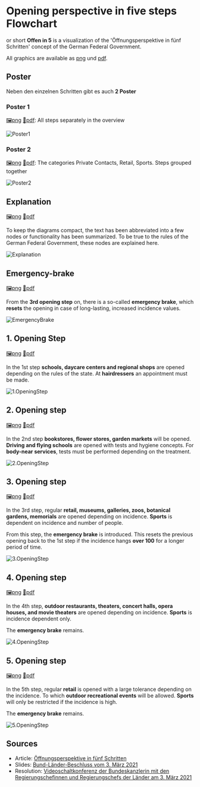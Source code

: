 # Opening perspective in five steps Flowchart

or short **Offen in 5** is a visualization of the 'Öffnungsperspektive in fünf Schritten' concept of the German Federal Government.

All graphics are available as [png](png) und [pdf](pdf).

## Poster

Neben den einzelnen Schritten gibt es auch **2 Poster**

### Poster 1

[🖼png](png/Poster-1.png) [📄pdf](pdf/Poster-1.pdf): All steps separately in the overview

![Poster1](png/Poster-1.png)

### Poster 2

[🖼png](png/Poster-2.png) [📄pdf](pdf/Poster-2.pdf): The categories Private Contacts, Retail, Sports. Steps grouped together

![Poster2](png/Poster-2.png)

## Explanation

[🖼png](png/Explanation.png) [📄pdf](pdf/Explanation.pdf)

To keep the diagrams compact, the text has been abbreviated into a few nodes or functionality has been summarized. To be true to the rules of the German Federal Government, these nodes are explained here.

![Explanation](png/Explanation.png)

## Emergency-brake

[🖼png](png/Emergency-brake.png) [📄pdf](pdf/Emergency-brake.pdf)

From the **3rd opening step** on, there is a so-called **emergency brake**, which **resets** the opening in case of long-lasting, increased incidence values.

![EmergencyBrake](png/Emergency-brake.png)

## 1. Opening Step

[🖼png](png/Step-1.png) [📄pdf](pdf/Step-1.pdf)

In the 1st step **schools, daycare centers and regional shops** are opened depending on the rules of the state. At **hairdressers** an appointment must be made.

![1.OpeningStep](png/Step-1.png)

## 2. Opening step

[🖼png](png/Step-2.png) [📄pdf](pdf/Step-2.pdf)

In the 2nd step **bookstores, flower stores, garden markets** will be opened. **Driving and flying schools** are opened with tests and hygiene concepts. For **body-near services**, tests must be performed depending on the treatment.

![2.OpeningStep](png/Step-2.png)

## 3. Opening step

[🖼png](png/Step-3.png) [📄pdf](pdf/Step-3.pdf)

In the 3rd step, regular **retail, museums, galleries, zoos, botanical gardens, memorials** are opened depending on incidence. **Sports** is dependent on incidence and number of people.

From this step, the **emergency brake** is introduced. This resets the previous opening back to the 1st step if the incidence hangs **over 100** for a longer period of time.

![3.OpeningStep](png/Step-3.png)

## 4. Opening step

[🖼png](png/Step-4.png) [📄pdf](pdf/Step-4.pdf)

In the 4th step, **outdoor restaurants, theaters, concert halls, opera houses, and movie theaters** are opened depending on incidence. **Sports** is incidence dependent only.

The **emergency brake** remains.

![4.OpeningStep](png/Step-4.png)

## 5. Opening step

[🖼png](png/Step-5.png) [📄pdf](pdf/Step-5.pdf)

In the 5th step, regular **retail** is opened with a large tolerance depending on the incidence. To which **outdoor recreational events** will be allowed. **Sports** will only be restricted if the incidence is high.

The **emergency brake** remains.

![5.OpeningStep](png/Step-5.png)

## Sources

- Article: [Öffnungsperspektive in fünf Schritten](https://www.bundesregierung.de/breg-de/aktuelles/fuenf-oeffnungsschritte-1872120)
- Slides: [Bund-Länder-Beschluss vom 3. März 2021](https://www.bundesregierung.de/breg-de/suche/bund-laender-beschluss-vom-3-maerz-2021-1872664)
- Resolution: [Videoschaltkonferenz der Bundeskanzlerin mit den Regierungschefinnen und Regierungschefs der Länder am 3. März 2021](https://www.bundesregierung.de/resource/blob/975226/1872054/66dba48b5b63d8817615d11edaaed849/2021-03-03-mpk-data.pdf)
